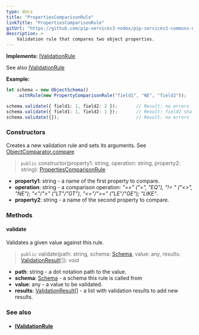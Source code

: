 ```yaml
---
type: docs
title: "PropertiesComparisonRule"
linkTitle: "PropertiesComparisonRule"
gitUrl: "https://github.com/pip-services3-nodex/pip-services3-commons-nodex"
description: >
    Validation rule that compares two object properties.
---
```


**Implements:** [IValidationRule](../ivalidation_rule)

See also [IValidationRule](../ivalidation_rule)

**Example:**

```typescript
let schema = new ObjectSchema()
    .withRule(new PropertyComparisonRule("field1", "NE", "field2"));

schema.validate({ field1: 1, field2: 2 });       // Result: no errors
schema.validate({ field1: 1, field2: 1 });       // Result: field1 shall not be equal to field2
schema.validate({});                             // Result: no errors

```

### Constructors
Creates a new validation rule and sets its arguments.
See [ObjectComparator.compare](../object_comparator/#compare)

> `public` constructor(property1: string, operation: string, property2: string): [PropertiesComparisonRule]()

- **property1**: string - a name of the first property to compare.
- **operation**: string - a comparison operation: *"==" ("=", "EQ"), "!= " ("<>", "NE"); "<"/">" ("LT"/"GT"), "<="/">=" ("LE"/"GE"); "LIKE"*.
- **property2**: string - a name of the second property to compare.

### Methods

#### validate
Validates a given value against this rule.

> `public` validate(path: string, schema: [Schema](../schema), value: any, results: [ValidationResult](../validation_result)[]): void

- **path**: string - a dot notation path to the value.
- **schema**: [Schema](../schema) - a schema this rule is called from
- **value**: any - a value to be validated.
- **results**: [ValidationResult](../validation_result)[] - a list with validation results to add new results.


### See also
- #### [IValidationRule](../ivalidation_rule)
